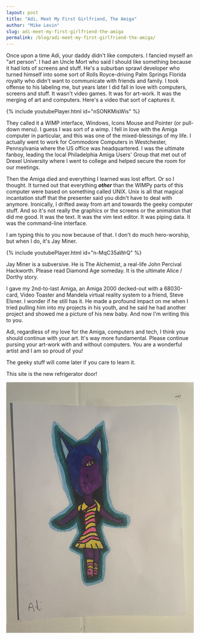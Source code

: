 ```yaml
---
layout: post
title: "Adi, Meet My First Girlfriend, The Amiga"
author: "Mike Levin"
slug: adi-meet-my-first-girlfriend-the-amiga
permalink: /blog/adi-meet-my-first-girlfriend-the-amiga/
---
```


Once upon a time Adi, your daddy didn't like computers. I fancied myself an
"art person". I had an Uncle Mort who said I should like something because it
had lots of screens and stuff. He's a suburban sprawl developer who turned
himself into some sort of Rolls Royce-driving Palm Springs Florida royalty who
didn't want to communicate with friends and family. I took offense to his
labeling me, but years later I did fall in love with computers, screens and
stuff. It wasn't video games. It was for art-work. It was the merging of art
and computers. Here's a video that sort of captures it.

{% include youtubePlayer.html id="nSONKMisWis" %}

They called it a WIMP interface, Windows, Icons Mouse and Pointer (or pull-down
menu). I guess I was sort of a wimp. I fell in love with the Amiga computer in
particular, and this was one of the mixed-blessings of my life. I actually went
to work for Commodore Computers in Westchester, Pennsylvania where the US
office was headquartered. I was the ultimate fanboy, leading the local
Philadelphia Amiga Users' Group that met out of Drexel University where I went
to college and helped secure the room for our meetings.

Then the Amiga died and everything I learned was lost effort. Or so I thought.
It turned out that everything ***other*** than the WIMPy parts of this computer
were based on something called UNIX. Unix is all that magical incantation stuff
that the presenter said you didn't have to deal with anymore. Ironically, I
drifted away from art and towards the geeky computer stuff. And so it's not
really the graphics or the screens or the animation that did me good. It was
the text. It was the vim text editor. It was piping data. It was the
command-line interface.

I am typing this to you now because of that. I don't do much hero-worship, but
when I do, it's Jay Miner.

{% include youtubePlayer.html id="n-MqC35aWrQ" %}

Jay Miner is a subversive. He is The Alchemist, a real-life John Percival
Hackworth. Please read Diamond Age someday. It is the ultimate Alice / Dorthy
story.

I gave my 2nd-to-last Amiga, an Amiga 2000 decked-out with a 68030-card, Video
Toaster and Mandela virtual reality system to a friend, Steve Elsner. I wonder
if he still has it. He made a profound impact on me when I tried pulling him
into my projects in his youth, and he said he had another project and showed me
a picture of his new baby. And now I'm writing this to you.

Adi, regardless of my love for the Amiga, computers and tech, I think you
should continue with your art. It's way more fundamental. Please continue
pursing your art-work with and without computers. You are a wonderful artist
and I am so proud of you!

The geeky stuff will come later if you care to learn it.

This site is the new refrigerator door!

![Mel](/assets/images/mel.jpg)

